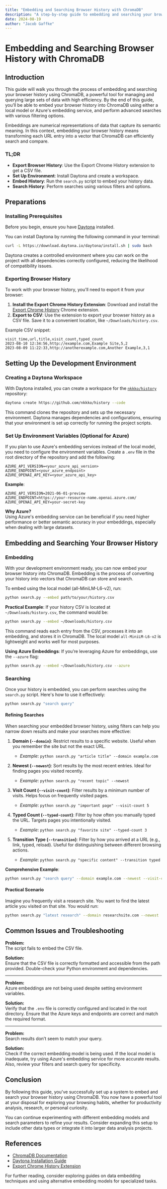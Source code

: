 ```yaml
---
title: "Embedding and Searching Browser History with ChromaDB"
description: "A step-by-step guide to embedding and searching your browser history using ChromaDB using Azure or a local environment."
date: 2024-08-19
author: "Jacob Gaffke"
---
```


# Embedding and Searching Browser History with ChromaDB

## Introduction

This guide will walk you through the process of embedding and searching your browser history using ChromaDB, a powerful tool for managing and querying large sets of data with high efficiency. By the end of this guide, you’ll be able to embed your browser history into ChromaDB using either a local model or Azure's embedding service, and perform advanced searches with various filtering options.

Embeddings are numerical representations of data that capture its semantic meaning. In this context, embedding your browser history means transforming each URL entry into a vector that ChromaDB can efficiently search and compare.

### TL;DR

- **Export Browser History**: Use the Export Chrome History extension to get a CSV file.
- **Set Up Environment**: Install Daytona and create a workspace.
- **Embed History**: Run the `search.py` script to embed your history data.
- **Search History**: Perform searches using various filters and options.

## Preparations

### Installing Prerequisites

Before you begin, ensure you have [Daytona](https://github.com/daytonaio/daytona) installed.

You can install Daytona by running the following command in your terminal:

```bash
curl -L https://download.daytona.io/daytona/install.sh | sudo bash
```

Daytona creates a controlled environment where you can work on the project with all dependencies correctly configured, reducing the likelihood of compatibility issues.

### Exporting Browser History

To work with your browser history, you'll need to export it from your browser:

1. **Install the Export Chrome History Extension**: Download and install the [Export Chrome History](https://chrome.google.com/webstore/detail/export-chrome-history/) Chrome extension.
2. **Export to CSV**: Use the extension to export your browser history as a CSV file. Save it to a convenient location, like `~/Downloads/history.csv`.

Example CSV snippet:

```csv
visit_time,url,title,visit_count,typed_count
2023-08-10 12:34:56,http://example.com,Example Site,5,2
2023-08-09 11:22:33,http://anotherexample.com,Another Example,3,1
```

## Setting Up the Development Environment

### Creating a Daytona Workspace

With Daytona installed, you can create a workspace for the [`nkkko/history`](https://github.com/nkkko/history) repository:

```bash
daytona create https://github.com/nkkko/history --code
```

This command clones the repository and sets up the necessary environment. Daytona manages dependencies and configurations, ensuring that your environment is set up correctly for running the project scripts.

### Set Up Environment Variables (Optional for Azure)

If you plan to use Azure's embedding services instead of the local model, you need to configure the environment variables. Create a `.env` file in the root directory of the repository and add the following:

```env
AZURE_API_VERSION=<your_azure_api_version>
AZURE_ENDPOINT=<your_azure_endpoint>
AZURE_OPENAI_API_KEY=<your_azure_api_key>
```

**Example**:
```env
AZURE_API_VERSION=2021-06-01-preview
AZURE_ENDPOINT=https://your-resource-name.openai.azure.com/
AZURE_OPENAI_API_KEY=your-secret-key
```

**Why Azure?**  
Using Azure's embedding service can be beneficial if you need higher performance or better semantic accuracy in your embeddings, especially when dealing with large datasets.

## Embedding and Searching Your Browser History

### Embedding

With your development environment ready, you can now embed your browser history into ChromaDB. Embedding is the process of converting your history into vectors that ChromaDB can store and search. 

To embed using the local model (all-MiniLM-L6-v2), run:

```bash
python search.py --embed path/to/your/history.csv
```

**Practical Example**:
If your history CSV is located at `~/Downloads/history.csv`, the command would be:

```bash
python search.py --embed ~/Downloads/history.csv
```

This command reads each entry from the CSV, processes it into an embedding, and stores it in ChromaDB. The local model `all-MiniLM-L6-v2` is lightweight and works well for most purposes.

**Using Azure Embeddings**:
If you’re leveraging Azure for embeddings, use the `--azure` flag:

```bash
python search.py --embed ~/Downloads/history.csv --azure
```

### Searching

Once your history is embedded, you can perform searches using the `search.py` script. Here's how to use it effectively:

```bash
python search.py "search query"
```

#### Refining Searches

When searching your embedded browser history, using filters can help you narrow down results and make your searches more effective:

1. **Domain (`--domain`)**: Restrict results to a specific website. Useful when you remember the site but not the exact URL.
   - *Example*: `python search.py "article title" --domain example.com`

2. **Newest (`--newest`)**: Sort results by the most recent entries. Ideal for finding pages you visited recently.
   - *Example*: `python search.py "recent topic" --newest`

3. **Visit Count (`--visit-count`)**: Filter results by a minimum number of visits. Helps focus on frequently visited pages.
   - *Example*: `python search.py "important page" --visit-count 5`

4. **Typed Count (`--typed-count`)**: Filter by how often you manually typed the URL. Targets pages you intentionally visited.
   - *Example*: `python search.py "favorite site" --typed-count 3`

5. **Transition Type (`--transition`)**: Filter by how you arrived at a URL (e.g., link, typed, reload). Useful for distinguishing between different browsing actions.
   - *Example*: `python search.py "specific content" --transition typed`

**Comprehensive Example**:
```bash
python search.py "search query" --domain example.com --newest --visit-count 5 --typed-count 2 --transition typed
```

#### Practical Scenario

Imagine you frequently visit a research site. You want to find the latest article you visited on that site. You would run:

```bash
python search.py "latest research" --domain researchsite.com --newest
```

## Common Issues and Troubleshooting

**Problem:**  
The script fails to embed the CSV file.

**Solution:**  
Ensure that the CSV file is correctly formatted and accessible from the path provided. Double-check your Python environment and dependencies.

---

**Problem:**  
Azure embeddings are not being used despite setting environment variables.

**Solution:**  
Verify that the `.env` file is correctly configured and located in the root directory. Ensure that the Azure keys and endpoints are correct and match the required format.

---

**Problem:**  
Search results don’t seem to match your query.

**Solution:**  
Check if the correct embedding model is being used. If the local model is inadequate, try using Azure's embedding service for more accurate results. Also, review your filters and search query for specificity.

## Conclusion

By following this guide, you've successfully set up a system to embed and search your browser history using ChromaDB. You now have a powerful tool at your disposal for exploring your browsing habits, whether for productivity analysis, research, or personal curiosity. 

You can continue experimenting with different embedding models and search parameters to refine your results. Consider expanding this setup to include other data types or integrate it into larger data analysis projects.

## References

- [ChromaDB Documentation](https://chromadb.com/docs)
- [Daytona Installation Guide](https://daytona.io/docs/installation)
- [Export Chrome History Extension](https://chrome.google.com/webstore/detail/export-chrome-history/)

For further reading, consider exploring guides on data embedding techniques and using alternative embedding models for specialized tasks.
